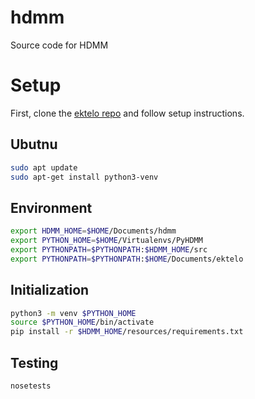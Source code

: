 # hdmm
Source code for HDMM

# Setup

First, clone the [ektelo repo](https://github.com/dpcomp-org/ektelo.git) and follow setup instructions.

## Ubutnu
```bash
sudo apt update
sudo apt-get install python3-venv
```

## Environment
```bash
export HDMM_HOME=$HOME/Documents/hdmm
export PYTHON_HOME=$HOME/Virtualenvs/PyHDMM
export PYTHONPATH=$PYTHONPATH:$HDMM_HOME/src
export PYTHONPATH=$PYTHONPATH:$HOME/Documents/ektelo
```

## Initialization
```bash
python3 -m venv $PYTHON_HOME
source $PYTHON_HOME/bin/activate
pip install -r $HDMM_HOME/resources/requirements.txt
```

## Testing

```bash
nosetests
```
